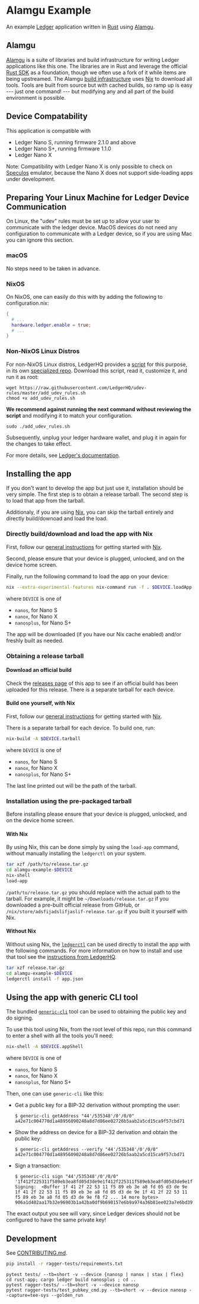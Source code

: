 # Alamgu Example

An example [Ledger](https://www.ledger.com/) application written in [Rust](https://www.rust-lang.org/) using [Alamgu](https://github.com/alamgu/).

## Alamgu

[Alamgu](https://github.com/alamgu/) is a suite of libraries and build infrastructure for writing Ledger applications like this one.
The libraries are in Rust and leverage the official [Rust SDK](https://github.com/LedgerHQ/ledger-nanos-sdk/) as a foundation, though we often use a fork of it while items are being upstreamed.
The Alamgu [build infrastructure](https://github.com/alamgu/alamgu/) uses [Nix] to download all tools.
Tools are built from source but with cached builds, so ramp up is easy --- just one command! --- but modifying any and all part of the build environment is possible.

[Nix]: https://nixos.org/

## Device Compatability

This application is compatible with
- Ledger Nano S, running firmware 2.1.0 and above
- Ledger Nano S+, running firmware 1.1.0
- Ledger Nano X

Note: Compatibility with Ledger Nano X is only possible to check on [Speculos](https://github.com/ledgerHQ/speculos/) emulator,
because the Nano X does not support side-loading apps under development.

## Preparing Your Linux Machine for Ledger Device Communication

On Linux, the "udev" rules must be set up to allow your user to communicate with the ledger device. MacOS devices do not need any configuration to communicate with a Ledger device, so if you are using Mac you can ignore this section.

### macOS

No steps need to be taken in advance.

### NixOS

On NixOS, one can easily do this with by adding the following to configuration.nix:

``` nix
{
  # ...
  hardware.ledger.enable = true;
  # ...
}
```

### Non-NixOS Linux Distros

For non-NixOS Linux distros, LedgerHQ provides a [script](https://raw.githubusercontent.com/LedgerHQ/udev-rules/master/add_udev_rules.sh) for this purpose, in its own [specialized repo](https://github.com/LedgerHQ/udev-rules). Download this script, read it, customize it, and run it as root:

```shell
wget https://raw.githubusercontent.com/LedgerHQ/udev-rules/master/add_udev_rules.sh
chmod +x add_udev_rules.sh
```

**We recommend against running the next command without reviewing the script** and modifying it to match your configuration.

```shell
sudo ./add_udev_rules.sh
```

Subsequently, unplug your ledger hardware wallet, and plug it in again for the changes to take effect.

For more details, see [Ledger's documentation](https://support.ledger.com/hc/en-us/articles/115005165269-Fix-connection-issues).

## Installing the app

If you don't want to develop the app but just use it, installation should be very simple.
The first step is to obtain a release tarball.
The second step is to load that app from the tarball.

Additionaly, if you are using [Nix], you can skip the tarball entirely and directly build/downoad and load the load.

### Directly build/download and load the app with Nix

First, follow our [general instructions](./NIX.md) for getting started with [Nix].

Second, please ensure that your device is plugged, unlocked, and on the device home screen.

Finally, run the following command to load the app on your device:
```bash
nix --extra-experimental-features nix-command run -f . $DEVICE.loadApp
```
where `DEVICE` is one of
 - `nanos`, for Nano S
 - `nanox`, for Nano X
 - `nanosplus`, for Nano S+

The app will be downloaded (if you have our Nix cache enabled) and/or freshly built as needed.

### Obtaining a release tarball

#### Download an official build

Check the [releases page](https://github.com/alamgu/alamgu-example/releases) of this app to see if an official build has been uploaded for this release.
There is a separate tarball for each device.

#### Build one yourself, with Nix

First, follow our [general instructions](./NIX.md) for getting started with [Nix].

There is a separate tarball for each device.
To build one, run:
```bash
nix-build -A $DEVICE.tarball
```
where `DEVICE` is one of
 - `nanos`, for Nano S
 - `nanox`, for Nano X
 - `nanosplus`, for Nano S+

The last line printed out will be the path of the tarball.

### Installation using the pre-packaged tarball

Before installing please ensure that your device is plugged, unlocked, and on the device home screen.

#### With Nix

By using Nix, this can be done simply by using the `load-app` command, without manually installing the `ledgerctl` on your system.

```bash
tar xzf /path/to/release.tar.gz
cd alamgu-example-$DEVICE
nix-shell
load-app
```

`/path/to/release.tar.gz` you should replace with the actual path to the tarball.
For example, it might be `~/Downloads/release.tar.gz` if you downloaded a pre-built official release from GitHub, or `/nix/store/adsfijadslifjaslif-release.tar.gz` if you built it yourself with Nix.

#### Without Nix

Without using Nix, the [`ledgerctl`](https://github.com/LedgerHQ/ledgerctl) can be used directly to install the app with the following commands.
For more information on how to install and use that tool see the [instructions from LedgerHQ](https://github.com/LedgerHQ/ledgerctl).

```bash
tar xzf release.tar.gz
cd alamgu-example-$DEVICE
ledgerctl install -f app.json
```

## Using the app with generic CLI tool

The bundled [`generic-cli`](https://github.com/alamgu/alamgu-generic-cli) tool can be used to obtaining the public key and do signing.

To use this tool using Nix, from the root level of this repo, run this command to enter a shell with all the tools you'll need:
```bash
nix-shell -A $DEVICE.appShell
```
where `DEVICE` is one of
 - `nanos`, for Nano S
 - `nanox`, for Nano X
 - `nanosplus`, for Nano S+

Then, one can use `generic-cli` like this:

- Get a public key for a BIP-32 derivation without prompting the user:
  ```shell-session
  $ generic-cli getAddress "44'/535348'/0'/0/0"
  a42e71c004770d1a48956090248a8d7d86ee02726b5aab2a5cd15ca9f57cbd71
  ```

- Show the address on device for a BIP-32 derivation and obtain the public key:
  ```shell-session
  $ generic-cli getAddress --verify "44'/535348'/0'/0/0"
  a42e71c004770d1a48956090248a8d7d86ee02726b5aab2a5cd15ca9f57cbd71
  ```

- Sign a transaction:
  ```shell-session
  $ generic-cli sign "44'/535348'/0'/0/0" '1f412f225311f589eb3ea8fd05d3de9e1f412f225311f589eb3ea8fd05d3de9e1f412f225311f589eb3ea8fd05d3de9ef8f206a1250bf53321699f4213e7a4f6'
  Signing:  <Buffer 1f 41 2f 22 53 11 f5 89 eb 3e a8 fd 05 d3 de 9e 1f 41 2f 22 53 11 f5 89 eb 3e a8 fd 05 d3 de 9e 1f 41 2f 22 53 11 f5 89 eb 3e a8 fd 05 d3 de 9e f8 f2 ... 14 more bytes>
  906a1d402aa17b32e96903b1a42ba0df9b690157e6b9a974a36b81ee023a7e6bd39eeaa40cab270e6451dff4d820044c982bfd12a6fa88c0f5b758c0d8b67201
  ```

The exact output you see will vary, since Ledger devices should not be configured to have the same private key!

## Development

See [CONTRIBUTING.md](./CONTRIBUTING.md).

```bash
pip install -r ragger-tests/requirements.txt 
```

```shell
pytest tests/ --tb=short -v --device {nanosp | nanox | stax | flex}
cd rust-app; cargo ledger build nanosplus ; cd ..
pytest ragger-tests/ --tb=short -v --device nanosp
pytest ragger-tests/test_pubkey_cmd.py --tb=short -v --device nanosp --capture=tee-sys --golden_run
```
